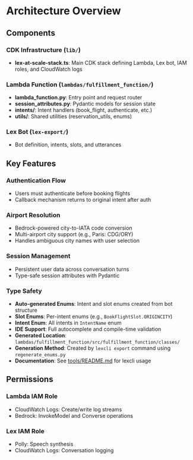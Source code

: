 # Architecture Overview

## Components

### CDK Infrastructure (`lib/`)
- **lex-at-scale-stack.ts**: Main CDK stack defining Lambda, Lex bot, IAM roles, and CloudWatch logs

### Lambda Function (`lambdas/fulfillment_function/`)
- **lambda_function.py**: Entry point and request router
- **session_attributes.py**: Pydantic models for session state
- **intents/**: Intent handlers (book_flight, authenticate, etc.)
- **utils/**: Shared utilities (reservation_utils, enums)

### Lex Bot (`lex-export/`)
- Bot definition, intents, slots, and utterances

## Key Features

### Authentication Flow
- Users must authenticate before booking flights
- Callback mechanism returns to original intent after auth

### Airport Resolution
- Bedrock-powered city-to-IATA code conversion
- Multi-airport city support (e.g., Paris: CDG/ORY)
- Handles ambiguous city names with user selection

### Session Management
- Persistent user data across conversation turns
- Type-safe session attributes with Pydantic

### Type Safety
- **Auto-generated Enums**: Intent and slot enums created from bot structure
- **Slot Enums**: Per-intent enums (e.g., `BookFlightSlot.ORIGINCITY`)
- **Intent Enum**: All intents in `IntentName` enum
- **IDE Support**: Full autocomplete and compile-time validation
- **Generated Location**: `lambdas/fulfillment_function/src/fulfillment_function/classes/`
- **Generation Method**: Created by `lexcli export` command using `regenerate_enums.py`
- **Documentation**: See [tools/README.md](../../tools/README.md) for lexcli usage

## Permissions

### Lambda IAM Role
- CloudWatch Logs: Create/write log streams
- Bedrock: InvokeModel and Converse operations

### Lex IAM Role
- Polly: Speech synthesis
- CloudWatch Logs: Conversation logging
